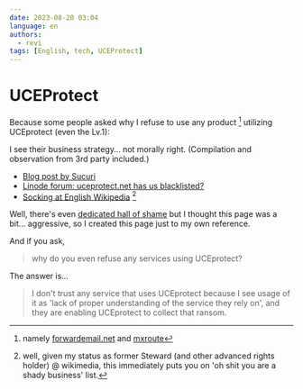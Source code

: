 ```yaml
---
date: 2023-08-20 03:04
language: en
authors:
  - revi
tags: [English, tech, UCEProtect]
---
```


# UCEProtect

Because some people asked why I refuse to use any product [^1] utilizing UCEprotect (even the Lv.1):

I see their business strategy… not morally right. (Compilation and observation from 3rd party included.)

- [Blog post by Sucuri](https://blog.sucuri.net/2021/02/uceprotect-when-rbls-go-bad.html)
- [Linode forum: uceprotect.net has us blacklisted?](https://www.linode.com/community/questions/2324/uceprotectnet-has-us-blacklisted)
- [Socking at English Wikipedia](https://en.wikipedia.org/wiki/Category:Wikipedia_sockpuppets_of_UrsMair) [^2]

<!-- truncate -->

Well, there's even [dedicated hall of shame](https://uceprotect.wtf) but I thought this page was a bit… aggressive, so I created this page just to my own reference.

And if you ask,

> why do you even refuse any services using UCEprotect?

The answer is…

> I don't trust any service that uses UCEprotect because I see usage of it as 'lack of proper understanding of the service they rely on', and they are enabling UCEprotect to collect that ransom.

[^1]: namely [forwardemail.net](https://forwardemail.net/en) and [mxroute](https://mxroute.com)

[^2]: well, given my status as former Steward (and other advanced rights holder) @ wikimedia, this immediately puts you on 'oh shit you are a shady business' list.
